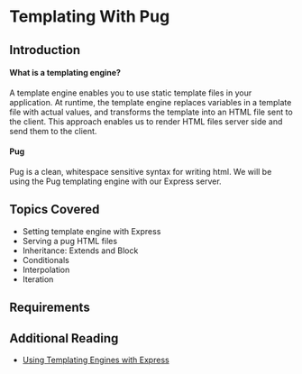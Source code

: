 # Templating With Pug

## Introduction

#### What is a templating engine?

A template engine enables you to use static template files in your application. At runtime, the template engine replaces variables in a template file with actual values, and transforms the template into an HTML file sent to the client. This approach enables us to render HTML files server side and send them to the client.

#### Pug

Pug is a clean, whitespace sensitive syntax for writing html. We will be using the Pug templating engine with our Express server.


## Topics Covered

-   Setting template engine with Express
-   Serving a pug HTML files
-   Inheritance: Extends and Block
-   Conditionals
-   Interpolation
-   Iteration

## Requirements

## Additional Reading

-   [Using Templating Engines with Express](https://expressjs.com/en/guide/using-template-engines.html)
